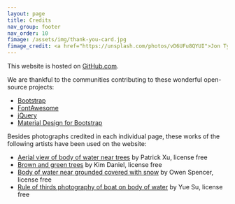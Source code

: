 ```yaml
---
layout: page
title: Credits
nav_group: footer
nav_order: 10
fimage: /assets/img/thank-you-card.jpg
fimage_credit: <a href="https://unsplash.com/photos/vD6UFu8QYUI">Jon Tyson, license free</a>
---
```

This website is hosted on [GitHub.com](https://github.com/estds/zhang-team/).

We are thankful to the communities contributing to these wonderful open-source projects:

- [Bootstrap](https://getbootstrap.com/)
- [FontAwesome](https://fontawesome.com/)
- [jQuery](https://jquery.org/)
- [Material Design for Bootstrap](https://mdbootstrap.com/)

Besides photographs credited in each individual page, these works of the following artists have been used on the website:

- [Aerial view of body of water near trees](https://unsplash.com/photos/NBbB6y1YvBE) by Patrick Xu, license free
- [Brown and green trees](https://unsplash.com/photos/JsqAqevX6lg) by Kim Daniel, license free
- [Body of water near grounded covered with snow](https://unsplash.com/photos/hwf_LcQpcns) by Owen Spencer, license free
- [Rule of thirds photography of boat on body of water](https://unsplash.com/photos/qHJYH2o4QNY) by Yue Su, license free